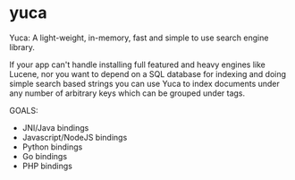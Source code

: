 # yuca

Yuca: A light-weight, in-memory, fast and simple to use search engine library.

If your app can't handle installing full featured and heavy engines like Lucene, nor you want to depend on a SQL database for indexing and doing simple search based strings you can use Yuca to index documents under any number of arbitrary keys which can be grouped under tags.

GOALS:
 - JNI/Java bindings
 - Javascript/NodeJS bindings
 - Python bindings
 - Go bindings
 - PHP bindings

